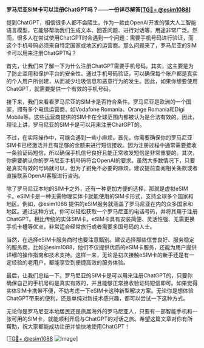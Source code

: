 **罗马尼亚SIM卡可以注册ChatGPT吗？——一份详尽解答[[TG💪+ @esim1088](https://t.me/s/esim1088)]**

提到ChatGPT，相信很多人都不会陌生。作为一款由OpenAI开发的强大人工智能语言模型，它能够帮助我们生成文本、回答问题、进行对话等，用途非常广泛。然而，很多人在尝试使用ChatGPT时会遇到一个问题：需要手机号码进行验证，而这个手机号码必须来自特定国家或地区的运营商。那么问题来了，罗马尼亚的SIM卡可以用来注册ChatGPT吗？

首先，让我们来了解一下为什么注册ChatGPT需要手机号码。其实，这主要是为了防止滥用和保护平台的安全性。通过手机号码验证，可以确保每个账户都是真实的个人用户所创建，从而减少垃圾信息和恶意行为的发生。因此，如果你想要使用ChatGPT，就需要提供一个有效的手机号码。

接下来，我们来看看罗马尼亚的SIM卡是否符合条件。罗马尼亚是欧洲的一个国家，拥有多个电信运营商，如Vodafone Romania、Orange Romania和Digi Mobile等。这些运营商提供的SIM卡在全球范围内都被认为是合法有效的。因此，理论上讲，罗马尼亚的SIM卡是可以用来注册ChatGPT的。

不过，在实际操作中，可能会遇到一些小麻烦。首先，你需要确保你的罗马尼亚SIM卡已经激活并且有足够的余额来进行短信接收。因为注册过程中通常需要接收一条验证码短信，所以确保手机信号良好且能正常收发短信是非常重要的。其次，你需要确认你的罗马尼亚手机号码符合OpenAI的要求。虽然大多数情况下，只要是真实有效的号码就可以，但为了避免不必要的麻烦，建议提前查阅相关条款或者直接联系OpenAI客服进行咨询。

除了罗马尼亚本地的SIM卡之外，还有一种更加方便的选择，那就是虚拟eSIM卡。eSIM卡是一种无需物理实体卡就能使用的SIM卡形式，支持全球多个国家和地区。例如，@esim1088 提供的eSIM服务就涵盖了罗马尼亚在内的众多国家和地区。通过这种方式，你可以轻松获取一个罗马尼亚的电话号码，并将其用于注册ChatGPT。相比传统的实体SIM卡，eSIM卡具有安装简便、灵活性强、无需更换手机卡槽等优点，非常适合经常旅行或者需要多国号码的人士。

当然，在选择eSIM卡服务商时也要注意甄别。建议选择那些信誉良好、服务稳定的服务商，比如@esim1088，他们不仅提供优质的eSIM卡服务，还能为用户提供详细的操作指南和技术支持。这样一来，无论是初次接触eSIM卡的新手还是有一定经验的老用户，都能享受到便捷高效的服务体验。

最后，让我们总结一下。罗马尼亚的SIM卡是可以用来注册ChatGPT的，只要你确保自己的手机号码是真实有效的，并且能够正常接收验证码短信即可。如果觉得实体SIM卡携带不便，不妨考虑一下eSIM卡这种新型解决方案。无论你是想体验ChatGPT带来的便利，还是单纯对新技术感兴趣，都可以尝试一下这种方式。

无论你是罗马尼亚本地居民还是旅居海外的罗马尼亚人，只要有一部智能手机和一张可用的SIM卡，就能顺利开启与ChatGPT的对话之旅。希望这篇文章对你有所帮助，祝大家都能成功注册并愉快地使用ChatGPT！

[[TG💪+ @esim1088](https://t.me/s/esim1088) ![Image](https://i.postimg.cc/4NQfJmqS/Snipaste-2025-05-13-00-14-12.png)]